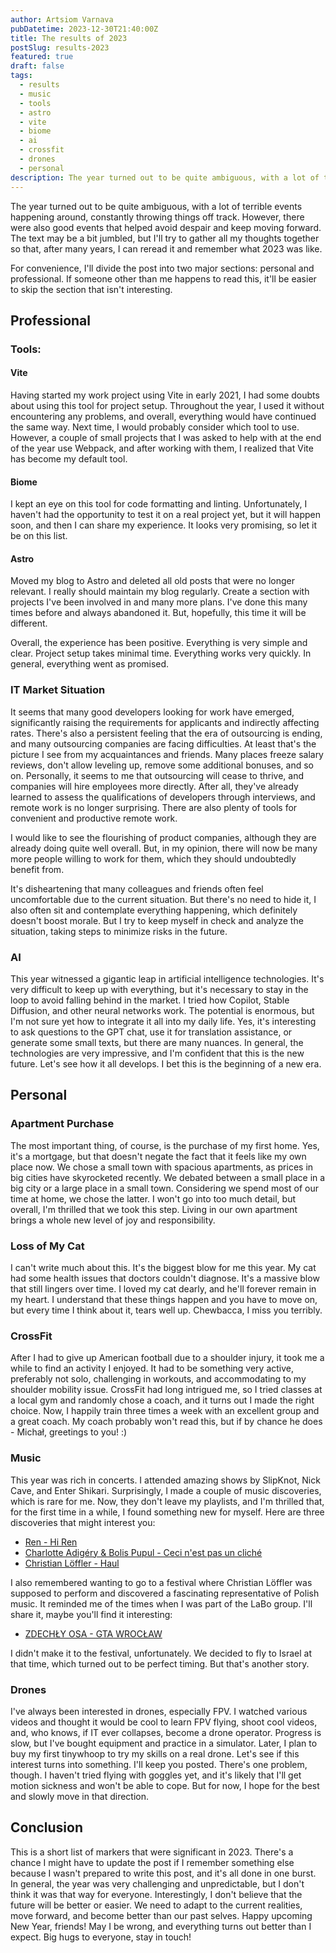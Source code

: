 ```yaml
---
author: Artsiom Varnava
pubDatetime: 2023-12-30T21:40:00Z
title: The results of 2023
postSlug: results-2023
featured: true
draft: false
tags:
  - results
  - music
  - tools
  - astro
  - vite
  - biome
  - ai
  - crossfit
  - drones
  - personal
description: The year turned out to be quite ambiguous, with a lot of terrible events happening around, constantly throwing things off track. However, there were also good events that helped avoid despair and keep moving forward. The text may be a bit jumbled, but I'll try to gather all my thoughts together so that, after many years, I can reread it and remember what 2023 was like.
---
```


The year turned out to be quite ambiguous, with a lot of terrible events happening around, constantly throwing things off track. However, there were also good events that helped avoid despair and keep moving forward. The text may be a bit jumbled, but I'll try to gather all my thoughts together so that, after many years, I can reread it and remember what 2023 was like.

For convenience, I'll divide the post into two major sections: personal and professional. If someone other than me happens to read this, it'll be easier to skip the section that isn't interesting.

## Professional

### Tools:

#### Vite

Having started my work project using Vite in early 2021, I had some doubts about using this tool for project setup. Throughout the year, I used it without encountering any problems, and overall, everything would have continued the same way. Next time, I would probably consider which tool to use. However, a couple of small projects that I was asked to help with at the end of the year use Webpack, and after working with them, I realized that Vite has become my default tool.

#### Biome

I kept an eye on this tool for code formatting and linting. Unfortunately, I haven't had the opportunity to test it on a real project yet, but it will happen soon, and then I can share my experience. It looks very promising, so let it be on this list.

#### Astro

Moved my blog to Astro and deleted all old posts that were no longer relevant. I really should maintain my blog regularly. Create a section with projects I've been involved in and many more plans. I've done this many times before and always abandoned it. But, hopefully, this time it will be different.

Overall, the experience has been positive. Everything is very simple and clear. Project setup takes minimal time. Everything works very quickly. In general, everything went as promised.

### IT Market Situation

It seems that many good developers looking for work have emerged, significantly raising the requirements for applicants and indirectly affecting rates. There's also a persistent feeling that the era of outsourcing is ending, and many outsourcing companies are facing difficulties. At least that's the picture I see from my acquaintances and friends. Many places freeze salary reviews, don't allow leveling up, remove some additional bonuses, and so on. Personally, it seems to me that outsourcing will cease to thrive, and companies will hire employees more directly. After all, they've already learned to assess the qualifications of developers through interviews, and remote work is no longer surprising. There are also plenty of tools for convenient and productive remote work.

I would like to see the flourishing of product companies, although they are already doing quite well overall. But, in my opinion, there will now be many more people willing to work for them, which they should undoubtedly benefit from.

It's disheartening that many colleagues and friends often feel uncomfortable due to the current situation. But there's no need to hide it, I also often sit and contemplate everything happening, which definitely doesn't boost morale. But I try to keep myself in check and analyze the situation, taking steps to minimize risks in the future.

### AI

This year witnessed a gigantic leap in artificial intelligence technologies. It's very difficult to keep up with everything, but it's necessary to stay in the loop to avoid falling behind in the market. I tried how Copilot, Stable Diffusion, and other neural networks work. The potential is enormous, but I'm not sure yet how to integrate it all into my daily life. Yes, it's interesting to ask questions to the GPT chat, use it for translation assistance, or generate some small texts, but there are many nuances. In general, the technologies are very impressive, and I'm confident that this is the new future. Let's see how it all develops. I bet this is the beginning of a new era.

## Personal

### Apartment Purchase

The most important thing, of course, is the purchase of my first home. Yes, it's a mortgage, but that doesn't negate the fact that it feels like my own place now. We chose a small town with spacious apartments, as prices in big cities have skyrocketed recently. We debated between a small place in a big city or a large place in a small town. Considering we spend most of our time at home, we chose the latter. I won't go into too much detail, but overall, I'm thrilled that we took this step. Living in our own apartment brings a whole new level of joy and responsibility.

### Loss of My Cat

I can't write much about this. It's the biggest blow for me this year. My cat had some health issues that doctors couldn't diagnose. It's a massive blow that still lingers over time. I loved my cat dearly, and he'll forever remain in my heart. I understand that these things happen and you have to move on, but every time I think about it, tears well up. Chewbacca, I miss you terribly.

### CrossFit

After I had to give up American football due to a shoulder injury, it took me a while to find an activity I enjoyed. It had to be something very active, preferably not solo, challenging in workouts, and accommodating to my shoulder mobility issue. CrossFit had long intrigued me, so I tried classes at a local gym and randomly chose a coach, and it turns out I made the right choice. Now, I happily train three times a week with an excellent group and a great coach. My coach probably won't read this, but if by chance he does - Michał, greetings to you! :)

### Music

This year was rich in concerts. I attended amazing shows by SlipKnot, Nick Cave, and Enter Shikari. Surprisingly, I made a couple of music discoveries, which is rare for me. Now, they don't leave my playlists, and I'm thrilled that, for the first time in a while, I found something new for myself. Here are three discoveries that might interest you:

- [Ren - Hi Ren](https://www.youtube.com/watch?v=s_nc1IVoMxc&ab_channel=Ren)
- [Charlotte Adigéry & Bolis Pupul - Ceci n'est pas un cliché](https://www.youtube.com/watch?v=37eaA3aWYtM&ab_channel=CharlotteAdig%C3%A9ry%26BolisPupul)
- [Christian Löffler - Haul](https://www.youtube.com/watch?v=_K-isImH-jc&ab_channel=ChristianL%C3%B6ffler)

I also remembered wanting to go to a festival where Christian Löffler was supposed to perform and discovered a fascinating representative of Polish music. It reminded me of the times when I was part of the LaBo group. I'll share it, maybe you'll find it interesting:

- [ZDECHŁY OSA - GTA WROCŁAW](https://www.youtube.com/watch?v=5ubUY3j_MJ0&ab_channel=ZDECH%C5%81YOSA)

I didn't make it to the festival, unfortunately. We decided to fly to Israel at that time, which turned out to be perfect timing. But that's another story.

### Drones

I've always been interested in drones, especially FPV. I watched various videos and thought it would be cool to learn FPV flying, shoot cool videos, and, who knows, if IT ever collapses, become a drone operator. Progress is slow, but I've bought equipment and practice in a simulator. Later, I plan to buy my first tinywhoop to try my skills on a real drone. Let's see if this interest turns into something. I'll keep you posted. There's one problem, though. I haven't tried flying with goggles yet, and it's likely that I'll get motion sickness and won't be able to cope. But for now, I hope for the best and slowly move in that direction.

## Conclusion

This is a short list of markers that were significant in 2023. There's a chance I might have to update the post if I remember something else because I wasn't prepared to write this post, and it's all done in one burst. In general, the year was very challenging and unpredictable, but I don't think it was that way for everyone. Interestingly, I don't believe that the future will be better or easier. We need to adapt to the current realities, move forward, and become better than our past selves. Happy upcoming New Year, friends! May I be wrong, and everything turns out better than I expect. Big hugs to everyone, stay in touch!
